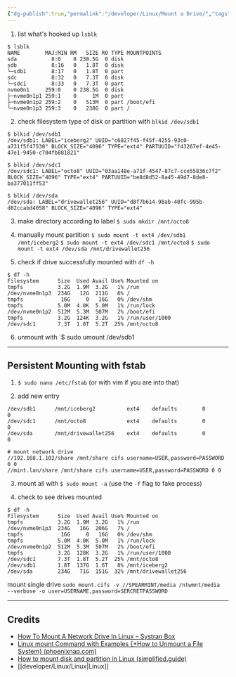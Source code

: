 ```yaml
---
{"dg-publish":true,"permalink":"/developer/Linux/Mount a Drive/","tags":["linux","terminal","commandline"]}
---
```


1. list what's hooked up `lsblk`
```shell
$ lsblk
NAME        MAJ:MIN RM   SIZE RO TYPE MOUNTPOINTS
sda           8:0    0 238.5G  0 disk
sdb           8:16   0   1.8T  0 disk
└─sdb1        8:17   0   1.8T  0 part
sdc           8:32   0   7.3T  0 disk
└─sdc1        8:33   0   7.3T  0 part
nvme0n1     259:0    0 238.5G  0 disk
├─nvme0n1p1 259:1    0     1M  0 part
├─nvme0n1p2 259:2    0   513M  0 part /boot/efi
└─nvme0n1p3 259:3    0   238G  0 part /
```

2. check filesystem type of disk or partition with `blkid /dev/sdb1`
```shell
$ blkid /dev/sdb1
/dev/sdb1: LABEL="iceberg2" UUID="c6827f45-f45f-4255-93c0-a731f5f47530" BLOCK_SIZE="4096" TYPE="ext4" PARTUUID="f43267ef-4e45-47e1-9450-c704fb881821"

$ blkid /dev/sdc1
/dev/sdc1: LABEL="octo8" UUID="03aa148e-a71f-4547-87c7-cce55836c7f2" BLOCK_SIZE="4096" TYPE="ext4" PARTUUID="be8d8d52-8a45-49d7-8de8-ba377011ff53"

$ blkid /dev/sda
/dev/sda: LABEL="drivewallet256" UUID="d8f7b614-98ab-40fc-995b-d82ccabd4058" BLOCK_SIZE="4096" TYPE="ext4"
```

3. make directory according to label 
`$ sudo mkdir /mnt/octo8`

4. manually mount partition 
`$ sudo mount -t ext4 /dev/sdb1 /mnt/iceberg2`
`$ sudo mount -t ext4 /dev/sdc1 /mnt/octo8`
`$ sudo mount -t ext4 /dev/sda /mnt/drivewallet256`

5. check if drive successfully mounted with `df -h`
```shell
$ df -h
Filesystem      Size  Used Avail Use% Mounted on
tmpfs           3.2G  1.9M  3.2G   1% /run
/dev/nvme0n1p3  234G   12G  211G   6% /
tmpfs            16G     0   16G   0% /dev/shm
tmpfs           5.0M  4.0K  5.0M   1% /run/lock
/dev/nvme0n1p2  512M  5.3M  507M   2% /boot/efi
tmpfs           3.2G  124K  3.2G   1% /run/user/1000
/dev/sdc1       7.3T  1.8T  5.2T  25% /mnt/octo8
```

6. unmount with `$ sudo umount /dev/sdb1

---
## Persistent Mounting with fstab
1. `$ sudo nano /etc/fstab` (or with vim if you are into that)

2. add new entry
```shell
/dev/sdb1      /mnt/iceberg2          ext4    defaults        0       0
/dev/sdc1      /mnt/octo8             ext4    defaults        0       0
/dev/sda       /mnt/drivewallet256    ext4    defaults        0       0

# mount network drive
//192.168.1.102/share /mnt/share cifs username=USER,password=PASSWORD 0 0
//mint.lan/share /mnt/share cifs username=USER,password=PASSWORD 0 0
```

3. mount all with `$ sudo mount -a` (use the `-f` flag to fake process)

4. check to see drives mounted
```shell
$ df -h
Filesystem      Size  Used Avail Use% Mounted on
tmpfs           3.2G  1.9M  3.2G   1% /run
/dev/nvme0n1p3  234G   16G  206G   7% /
tmpfs            16G     0   16G   0% /dev/shm
tmpfs           5.0M  4.0K  5.0M   1% /run/lock
/dev/nvme0n1p2  512M  5.3M  507M   2% /boot/efi
tmpfs           3.2G  128K  3.2G   1% /run/user/1000
/dev/sdc1       7.3T  1.8T  5.2T  25% /mnt/octo8
/dev/sdb1       1.8T  137G  1.6T   8% /mnt/iceberg2
/dev/sda        234G   71G  151G  32% /mnt/drivewallet256
```


mount single drive `sudo mount.cifs -v //SPEARMINT/media /ntwmnt/media  --verbose -o user=USERNAME,password=SERCRETPASSWORD`

---
## Credits
- [How To Mount A Network Drive In Linux – Systran Box](https://www.systranbox.com/how-to-mount-a-network-drive-in-linux/)
- [Linux mount Command with Examples {+How to Unmount a File System} (phoenixnap.com)](https://phoenixnap.com/kb/linux-mount-command)
- [How to mount disk and partition in Linux (simplified.guide)](https://www.simplified.guide/linux/disk-mount#:~:text=Steps)
- [[developer/Linux/Linux\|Linux]]